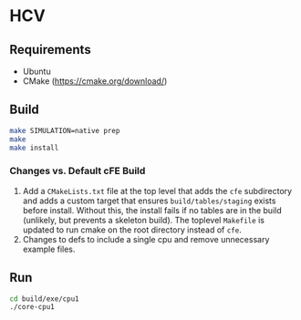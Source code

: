 # HCV

## Requirements

- Ubuntu
- CMake (https://cmake.org/download/)

## Build
```bash
make SIMULATION=native prep
make
make install
```

### Changes vs. Default cFE Build

1. Add a `CMakeLists.txt` file at the top level that adds the `cfe` subdirectory and adds a custom target that ensures `build/tables/staging` exists before install. Without this, the install fails if no tables are in the build (unlikely, but prevents a skeleton build). The toplevel `Makefile` is updated to run cmake on the root directory instead of `cfe`.
2. Changes to defs to include a single cpu and remove unnecessary example files.

## Run
```bash
cd build/exe/cpu1
./core-cpu1
```